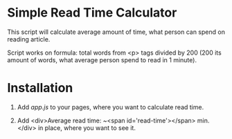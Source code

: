 # Simple Read Time Calculator

This script will calculate average amount of time, what person can spend on reading article.

Script works on formula: total words from &lt;p&gt; tags divided by 200 (200 its amount of words, what average person spend to read in 1 minute).

# Installation

1. Add *app.js* to your pages, where you want to calculate read time.

2. Add &lt;div&gt;Average read time: ~&lt;span id='read-time'&gt;&lt;/span&gt; min.&lt;/div&gt; in place, where you want to see it.
